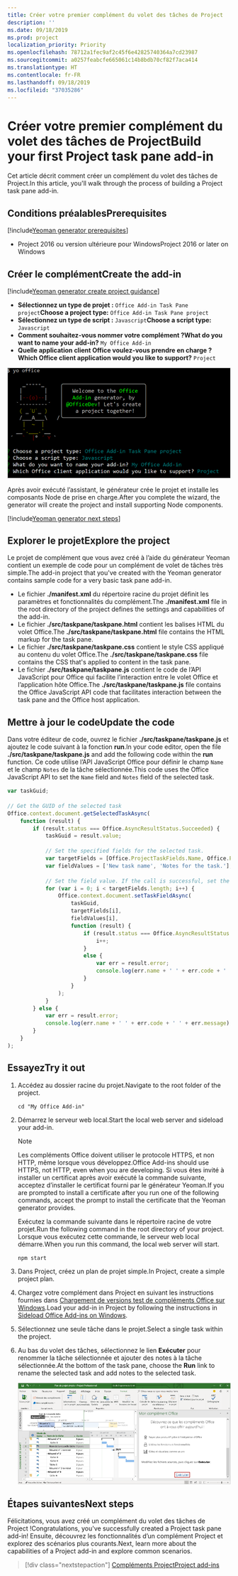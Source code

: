 ```yaml
---
title: Créer votre premier complément du volet des tâches de Project
description: ''
ms.date: 09/18/2019
ms.prod: project
localization_priority: Priority
ms.openlocfilehash: 78712a1fec9af2c45f6e42825740364a7cd23987
ms.sourcegitcommit: a0257feabcfe665061c14b8bdb70cf82f7aca414
ms.translationtype: HT
ms.contentlocale: fr-FR
ms.lasthandoff: 09/18/2019
ms.locfileid: "37035286"
---
```

# <a name="build-your-first-project-task-pane-add-in"></a><span data-ttu-id="9d352-102">Créer votre premier complément du volet des tâches de Project</span><span class="sxs-lookup"><span data-stu-id="9d352-102">Build your first Project task pane add-in</span></span>

<span data-ttu-id="9d352-103">Cet article décrit comment créer un complément du volet des tâches de Project.</span><span class="sxs-lookup"><span data-stu-id="9d352-103">In this article, you'll walk through the process of building a Project task pane add-in.</span></span>

## <a name="prerequisites"></a><span data-ttu-id="9d352-104">Conditions préalables</span><span class="sxs-lookup"><span data-stu-id="9d352-104">Prerequisites</span></span>

[!include[Yeoman generator prerequisites](../includes/quickstart-yo-prerequisites.md)]

- <span data-ttu-id="9d352-105">Project 2016 ou version ultérieure pour Windows</span><span class="sxs-lookup"><span data-stu-id="9d352-105">Project 2016 or later on Windows</span></span>

## <a name="create-the-add-in"></a><span data-ttu-id="9d352-106">Créer le complément</span><span class="sxs-lookup"><span data-stu-id="9d352-106">Create the add-in</span></span>

[!include[Yeoman generator create project guidance](../includes/yo-office-command-guidance.md)]

- <span data-ttu-id="9d352-107">**Sélectionnez un type de projet :** `Office Add-in Task Pane project`</span><span class="sxs-lookup"><span data-stu-id="9d352-107">**Choose a project type:** `Office Add-in Task Pane project`</span></span>
- <span data-ttu-id="9d352-108">**Sélectionnez un type de script :** `Javascript`</span><span class="sxs-lookup"><span data-stu-id="9d352-108">**Choose a script type:** `Javascript`</span></span>
- <span data-ttu-id="9d352-109">**Comment souhaitez-vous nommer votre complément ?**</span><span class="sxs-lookup"><span data-stu-id="9d352-109">**What do you want to name your add-in?**</span></span> `My Office Add-in`
- <span data-ttu-id="9d352-110">**Quelle application client Office voulez-vous prendre en charge ?**</span><span class="sxs-lookup"><span data-stu-id="9d352-110">**Which Office client application would you like to support?**</span></span> `Project`

![Capture d’écran des invites et des réponses relatives au générateur Yeoman](../images/yo-office-project.png)

<span data-ttu-id="9d352-112">Après avoir exécuté l’assistant, le générateur crée le projet et installe les composants Node de prise en charge.</span><span class="sxs-lookup"><span data-stu-id="9d352-112">After you complete the wizard, the generator will create the project and install supporting Node components.</span></span>

[!include[Yeoman generator next steps](../includes/yo-office-next-steps.md)]

## <a name="explore-the-project"></a><span data-ttu-id="9d352-113">Explorer le projet</span><span class="sxs-lookup"><span data-stu-id="9d352-113">Explore the project</span></span>

<span data-ttu-id="9d352-114">Le projet de complément que vous avez créé à l’aide du générateur Yeoman contient un exemple de code pour un complément de volet de tâches très simple.</span><span class="sxs-lookup"><span data-stu-id="9d352-114">The add-in project that you've created with the Yeoman generator contains sample code for a very basic task pane add-in.</span></span> 

- <span data-ttu-id="9d352-115">Le fichier **./manifest.xml** du répertoire racine du projet définit les paramètres et fonctionnalités du complément.</span><span class="sxs-lookup"><span data-stu-id="9d352-115">The **./manifest.xml** file in the root directory of the project defines the settings and capabilities of the add-in.</span></span>
- <span data-ttu-id="9d352-116">Le fichier **./src/taskpane/taskpane.html** contient les balises HTML du volet Office.</span><span class="sxs-lookup"><span data-stu-id="9d352-116">The **./src/taskpane/taskpane.html** file contains the HTML markup for the task pane.</span></span>
- <span data-ttu-id="9d352-117">Le fichier **./src/taskpane/taskpane.css** contient le style CSS appliqué au contenu du volet Office.</span><span class="sxs-lookup"><span data-stu-id="9d352-117">The **./src/taskpane/taskpane.css** file contains the CSS that's applied to content in the task pane.</span></span>
- <span data-ttu-id="9d352-118">Le fichier **./src/taskpane/taskpane.js** contient le code de l’API JavaScript pour Office qui facilite l’interaction entre le volet Office et l’application hôte Office.</span><span class="sxs-lookup"><span data-stu-id="9d352-118">The **./src/taskpane/taskpane.js** file contains the Office JavaScript API code that facilitates interaction between the task pane and the Office host application.</span></span>

## <a name="update-the-code"></a><span data-ttu-id="9d352-119">Mettre à jour le code</span><span class="sxs-lookup"><span data-stu-id="9d352-119">Update the code</span></span>

<span data-ttu-id="9d352-120">Dans votre éditeur de code, ouvrez le fichier **./src/taskpane/taskpane.js** et ajoutez le code suivant à la fonction **run**.</span><span class="sxs-lookup"><span data-stu-id="9d352-120">In your code editor, open the file **./src/taskpane/taskpane.js** and add the following code within the **run** function.</span></span> <span data-ttu-id="9d352-121">Ce code utilise l’API JavaScript Office pour définir le champ `Name` et le champ `Notes` de la tâche sélectionnée.</span><span class="sxs-lookup"><span data-stu-id="9d352-121">This code uses the Office JavaScript API to set the `Name` field and `Notes` field of the selected task.</span></span>

```js
var taskGuid;

// Get the GUID of the selected task
Office.context.document.getSelectedTaskAsync(
    function (result) {
        if (result.status === Office.AsyncResultStatus.Succeeded) {
            taskGuid = result.value;

            // Set the specified fields for the selected task.
            var targetFields = [Office.ProjectTaskFields.Name, Office.ProjectTaskFields.Notes];
            var fieldValues = ['New task name', 'Notes for the task.'];

            // Set the field value. If the call is successful, set the next field.
            for (var i = 0; i < targetFields.length; i++) {
                Office.context.document.setTaskFieldAsync(
                    taskGuid,
                    targetFields[i],
                    fieldValues[i],
                    function (result) {
                        if (result.status === Office.AsyncResultStatus.Succeeded) {
                            i++;
                        }
                        else {
                            var err = result.error;
                            console.log(err.name + ' ' + err.code + ' ' + err.message);
                        }
                    }
                );
            }
        } else {
            var err = result.error;
            console.log(err.name + ' ' + err.code + ' ' + err.message);
        }
    }
);
```

## <a name="try-it-out"></a><span data-ttu-id="9d352-122">Essayez</span><span class="sxs-lookup"><span data-stu-id="9d352-122">Try it out</span></span>

1. <span data-ttu-id="9d352-123">Accédez au dossier racine du projet.</span><span class="sxs-lookup"><span data-stu-id="9d352-123">Navigate to the root folder of the project.</span></span>

    ```command&nbsp;line
    cd "My Office Add-in"
    ```

2. <span data-ttu-id="9d352-124">Démarrez le serveur web local.</span><span class="sxs-lookup"><span data-stu-id="9d352-124">Start the local web server and sideload your add-in.</span></span>

    > [!NOTE]
    > <span data-ttu-id="9d352-125">Les compléments Office doivent utiliser le protocole HTTPS, et non HTTP, même lorsque vous développez.</span><span class="sxs-lookup"><span data-stu-id="9d352-125">Office Add-ins should use HTTPS, not HTTP, even when you are developing.</span></span> <span data-ttu-id="9d352-126">Si vous êtes invité à installer un certificat après avoir exécuté la commande suivante, acceptez d’installer le certificat fourni par le générateur Yeoman.</span><span class="sxs-lookup"><span data-stu-id="9d352-126">If you are prompted to install a certificate after you run one of the following commands, accept the prompt to install the certificate that the Yeoman generator provides.</span></span>

    <span data-ttu-id="9d352-127">Exécutez la commande suivante dans le répertoire racine de votre projet.</span><span class="sxs-lookup"><span data-stu-id="9d352-127">Run the following command in the root directory of your project.</span></span> <span data-ttu-id="9d352-128">Lorsque vous exécutez cette commande, le serveur web local démarre.</span><span class="sxs-lookup"><span data-stu-id="9d352-128">When you run this command, the local web server will start.</span></span>

    ```command&nbsp;line
    npm start
    ```

3. <span data-ttu-id="9d352-129">Dans Project, créez un plan de projet simple.</span><span class="sxs-lookup"><span data-stu-id="9d352-129">In Project, create a simple project plan.</span></span>

4. <span data-ttu-id="9d352-130">Chargez votre complément dans Project en suivant les instructions fournies dans [Chargement de versions test de compléments Office sur Windows](../testing/create-a-network-shared-folder-catalog-for-task-pane-and-content-add-ins.md).</span><span class="sxs-lookup"><span data-stu-id="9d352-130">Load your add-in in Project by following the instructions in [Sideload Office Add-ins on Windows](../testing/create-a-network-shared-folder-catalog-for-task-pane-and-content-add-ins.md).</span></span>

5. <span data-ttu-id="9d352-131">Sélectionnez une seule tâche dans le projet.</span><span class="sxs-lookup"><span data-stu-id="9d352-131">Select a single task within the project.</span></span>

6. <span data-ttu-id="9d352-132">Au bas du volet des tâches, sélectionnez le lien **Exécuter** pour renommer la tâche sélectionnée et ajouter des notes à la tâche sélectionnée.</span><span class="sxs-lookup"><span data-stu-id="9d352-132">At the bottom of the task pane, choose the **Run** link to rename the selected task and add notes to the selected task.</span></span>

    ![Capture d’écran de l’application Project avec le complément du volet des tâches chargé](../images/project-quickstart-addin-1.png)

## <a name="next-steps"></a><span data-ttu-id="9d352-134">Étapes suivantes</span><span class="sxs-lookup"><span data-stu-id="9d352-134">Next steps</span></span>

<span data-ttu-id="9d352-135">Félicitations, vous avez créé un complément du volet des tâches de Project !</span><span class="sxs-lookup"><span data-stu-id="9d352-135">Congratulations, you've successfully created a Project task pane add-in!</span></span> <span data-ttu-id="9d352-136">Ensuite, découvrez les fonctionnalités d’un complément Project et explorez des scénarios plus courants.</span><span class="sxs-lookup"><span data-stu-id="9d352-136">Next, learn more about the capabilities of a Project add-in and explore common scenarios.</span></span>

> [!div class="nextstepaction"]
> [<span data-ttu-id="9d352-137">Compléments Project</span><span class="sxs-lookup"><span data-stu-id="9d352-137">Project add-ins</span></span>](../project/project-add-ins.md)

